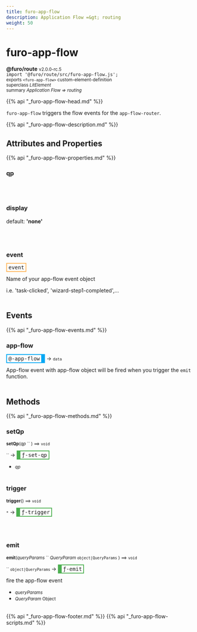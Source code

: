 ```yaml
---
title: furo-app-flow
description: Application Flow =&gt; routing
weight: 50
---
```


# furo-app-flow
**@furo/route** <small>v2.0.0-rc.5</small>
<br>`import '@furo/route/src/furo-app-flow.js';`<small>
<br>exports `<furo-app-flow>` custom-element-definition
<br>superclass *LitElement*</small>
<br><small>summary *Application Flow =&gt; routing*</small>

{{% api "_furo-app-flow-head.md" %}}

`furo-app-flow` triggers the flow events for the `app-flow-router`.

{{% api "_furo-app-flow-description.md" %}}


## Attributes and Properties
{{% api "_furo-app-flow-properties.md" %}}




### **qp**
</small>


<br><br>



### **display**
default: **&#39;none&#39;**</small>


<br><br>

### **event**

<span  style="border-width:2px; border-style: solid;border-color:  rgb(255, 182, 91);font-family:monospace; padding:2px 4px;">event</span>
</small>

Name of your app-flow event object

i.e. 'task-clicked', 'wizard-step1-completed',...
<br><br>
## Events
{{% api "_furo-app-flow-events.md" %}}

### **app-flow**
<span  style="border-width:2px 10px 2px 2px; border-style: solid;border-color:  rgb(2, 168, 244);font-family:monospace; padding:2px 4px;">@-app-flow</span>
→ <small>`data`</small>

 App-flow event with app-flow object will be fired when you trigger the `emit` function.
<br><br>

## Methods
{{% api "_furo-app-flow-methods.md" %}}


### **setQp**
<small>**setQp**(*qp* `` ) ⟹ `void`</small>

<small>`` </small> →
<span  style="border-width:2px 2px 2px 10px; border-style: solid;border-color:  rgb(76, 175, 80);font-family:monospace; padding:2px 4px;">ƒ-set-qp</span>



- <small>*qp* </small>
<br><br>


### **trigger**
<small>**trigger**() ⟹ `void`</small>

<small>`*`</small> →
<span  style="border-width:2px 2px 2px 10px; border-style: solid;border-color:  rgb(76, 175, 80);font-family:monospace; padding:2px 4px;">ƒ-trigger</span>



<br><br>

### **emit**
<small>**emit**(*queryParams* `` *QueryParam* `object|QueryParams` ) ⟹ `void`</small>

<small>`` `object|QueryParams` </small> →
<span  style="border-width:2px 2px 2px 10px; border-style: solid;border-color:  rgb(76, 175, 80);font-family:monospace; padding:2px 4px;">ƒ-emit</span>

fire the app-flow event

- <small>*queryParams* </small>
- <small>*QueryParam* Object</small>
<br><br>






{{% api "_furo-app-flow-footer.md" %}}
{{% api "_furo-app-flow-scripts.md" %}}
